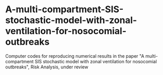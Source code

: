 # A-multi-compartment-SIS-stochastic-model-with-zonal-ventilation-for-nosocomial-outbreaks
Computer codes for reproducing numerical results in the paper "A multi-compartment SIS stochastic model with zonal ventilation for nosocomial outbreaks", Risk Analysis, under review
